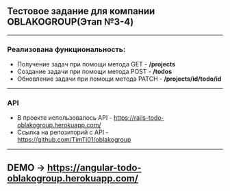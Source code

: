 ## Тестовое задание для компании OBLAKOGROUP(**Этап №3-4**)
---
### Реализована функциональность:
 * Получение задач при помощи метода GET - **/projects**
 * Создание задачи при помощи метода POST - **/todos**
 * Обновление задачи при помощи метода PATCH - **/projects/id/todo/id**
---
### API 
* В проекте использовалось API - https://rails-todo-oblakogroup.herokuapp.com/
* Ссылка на репозиторий с API - https://github.com/TimTi01/oblakogroup
---
## DEMO -> https://angular-todo-oblakogroup.herokuapp.com/